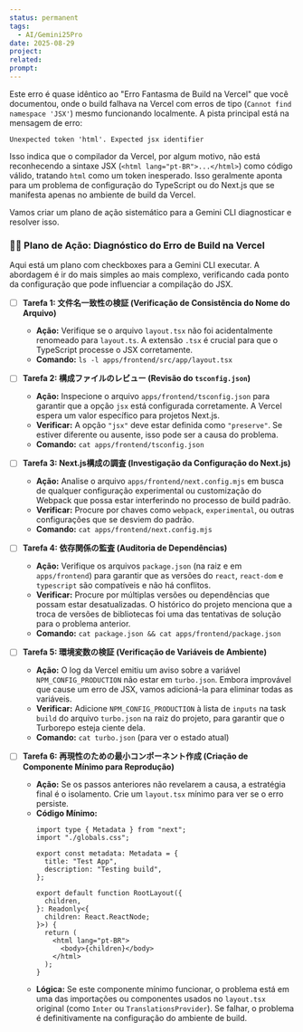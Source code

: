 ```yaml
---
status: permanent
tags:
  - AI/Gemini25Pro
date: 2025-08-29
project: 
related: 
prompt:
---
```

Este erro é quase idêntico ao "Erro Fantasma de Build na Vercel" que você documentou, onde o build falhava na Vercel com erros de tipo (`Cannot find namespace 'JSX'`) mesmo funcionando localmente. A pista principal está na mensagem de erro:

`Unexpected token 'html'. Expected jsx identifier`

Isso indica que o compilador da Vercel, por algum motivo, não está reconhecendo a sintaxe JSX (`<html lang="pt-BR">...</html>`) como código válido, tratando `html` como um token inesperado. Isso geralmente aponta para um problema de configuração do TypeScript ou do Next.js que se manifesta apenas no ambiente de build da Vercel.

Vamos criar um plano de ação sistemático para a Gemini CLI diagnosticar e resolver isso.

### 🕵️‍♂️ **Plano de Ação: Diagnóstico do Erro de Build na Vercel**

Aqui está um plano com checkboxes para a Gemini CLI executar. A abordagem é ir do mais simples ao mais complexo, verificando cada ponto da configuração que pode influenciar a compilação do JSX.

  * [ ] **Tarefa 1: 文件名一致性の検証 (Verificação de Consistência do Nome do Arquivo)**

      * **Ação:** Verifique se o arquivo `layout.tsx` não foi acidentalmente renomeado para `layout.ts`. A extensão `.tsx` é crucial para que o TypeScript processe o JSX corretamente.
      * **Comando:** `ls -l apps/frontend/src/app/layout.tsx`

  * [ ] **Tarefa 2: 構成ファイルのレビュー (Revisão do `tsconfig.json`)**

      * **Ação:** Inspecione o arquivo `apps/frontend/tsconfig.json` para garantir que a opção `jsx` está configurada corretamente. A Vercel espera um valor específico para projetos Next.js.
      * **Verificar:** A opção `"jsx"` deve estar definida como `"preserve"`. Se estiver diferente ou ausente, isso pode ser a causa do problema.
      * **Comando:** `cat apps/frontend/tsconfig.json`

  * [ ] **Tarefa 3: Next.js構成の調査 (Investigação da Configuração do Next.js)**

      * **Ação:** Analise o arquivo `apps/frontend/next.config.mjs` em busca de qualquer configuração experimental ou customização do Webpack que possa estar interferindo no processo de build padrão.
      * **Verificar:** Procure por chaves como `webpack`, `experimental`, ou outras configurações que se desviem do padrão.
      * **Comando:** `cat apps/frontend/next.config.mjs`

  * [ ] **Tarefa 4: 依存関係の監査 (Auditoria de Dependências)**

      * **Ação:** Verifique os arquivos `package.json` (na raiz e em `apps/frontend`) para garantir que as versões do `react`, `react-dom` e `typescript` são compatíveis e não há conflitos.
      * **Verificar:** Procure por múltiplas versões ou dependências que possam estar desatualizadas. O histórico do projeto menciona que a troca de versões de bibliotecas foi uma das tentativas de solução para o problema anterior.
      * **Comando:** `cat package.json && cat apps/frontend/package.json`

  * [ ] **Tarefa 5: 環境変数の検証 (Verificação de Variáveis de Ambiente)**

      * **Ação:** O log da Vercel emitiu um aviso sobre a variável `NPM_CONFIG_PRODUCTION` não estar em `turbo.json`. Embora improvável que cause um erro de JSX, vamos adicioná-la para eliminar todas as variáveis.
      * **Verificar:** Adicione `NPM_CONFIG_PRODUCTION` à lista de `inputs` na task `build` do arquivo `turbo.json` na raiz do projeto, para garantir que o Turborepo esteja ciente dela.
      * **Comando:** `cat turbo.json` (para ver o estado atual)

  * [ ] **Tarefa 6: 再現性のための最小コンポーネント作成 (Criação de Componente Mínimo para Reprodução)**

      * **Ação:** Se os passos anteriores não revelarem a causa, a estratégia final é o isolamento. Crie um `layout.tsx` mínimo para ver se o erro persiste.
      * **Código Mínimo:**
        ```tsx
        import type { Metadata } from "next";
        import "./globals.css";

        export const metadata: Metadata = {
          title: "Test App",
          description: "Testing build",
        };

        export default function RootLayout({
          children,
        }: Readonly<{
          children: React.ReactNode;
        }>) {
          return (
            <html lang="pt-BR">
              <body>{children}</body>
            </html>
          );
        }
        ```
      * **Lógica:** Se este componente mínimo funcionar, o problema está em uma das importações ou componentes usados no `layout.tsx` original (como `Inter` ou `TranslationsProvider`). Se falhar, o problema é definitivamente na configuração do ambiente de build.
